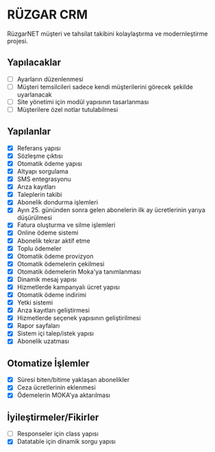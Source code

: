 # RÜZGAR CRM

RüzgarNET müşteri ve tahsilat takibini kolaylaştırma ve modernleştirme projesi.

## Yapılacaklar

- [ ] Ayarların düzenlenmesi
- [ ] Müşteri temsilcileri sadece kendi müşterilerini görecek şekilde uyarlanacak
- [ ] Site yönetimi için modül yapısının tasarlanması
- [ ] Müşterilere özel notlar tutulabilmesi

## Yapılanlar

- [x] Referans yapısı
- [x] Sözleşme çıktısı
- [x] Otomatik ödeme yapısı
- [x] Altyapı sorgulama
- [x] SMS entegrasyonu
- [x] Arıza kayıtları
- [x] Taleplerin takibi
- [x] Abonelik dondurma işlemleri
- [x] Ayın 25. gününden sonra gelen abonelerin ilk ay ücretlerinin yarıya düşürülmesi
- [x] Fatura oluşturma ve silme işlemleri
- [x] Online ödeme sistemi
- [x] Abonelik tekrar aktif etme
- [x] Toplu ödemeler
- [x] Otomatik ödeme provizyon
- [x] Otomatik ödemelerin çekilmesi
- [x] Otomatik ödemelerin Moka'ya tanımlanması
- [x] Dinamik mesaj yapısı
- [x] Hizmetlerde kampanyalı ücret yapısı
- [x] Otomatik ödeme indirimi
- [x] Yetki sistemi
- [x] Arıza kayıtları geliştirmesi
- [x] Hizmetlerde seçenek yapısının geliştirilmesi
- [x] Rapor sayfaları
- [x] Sistem içi talep/istek yapısı
- [x] Abonelik uzatması

## Otomatize İşlemler

- [x] Süresi biten/bitime yaklaşan abonelikler
- [x] Ceza ücretlerinin eklenmesi
- [x] Ödemelerin MOKA'ya aktarılması

## İyileştirmeler/Fikirler

- [ ] Responseler için class yapısı
- [x] Datatable için dinamik sorgu yapısı
